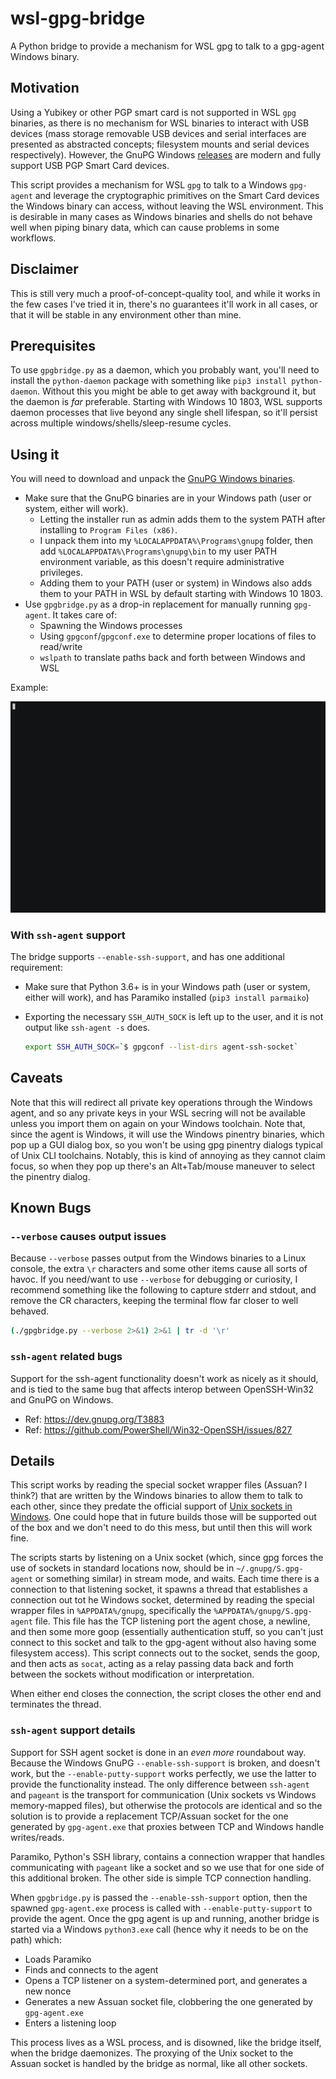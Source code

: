 # wsl-gpg-bridge

A Python bridge to provide a mechanism for WSL gpg to talk to a gpg-agent Windows binary.

## Motivation

Using a Yubikey or other PGP smart card is not supported in WSL `gpg` binaries, as there is no mechanism for WSL binaries to interact with USB devices (mass storage removable USB devices and serial interfaces are presented as abstracted concepts; filesystem mounts and serial devices respectively). However, the GnuPG Windows [releases](https://www.gnupg.org/download/index.html) are modern and fully support USB PGP Smart Card devices.

This script provides a mechanism for WSL `gpg` to talk to a Windows `gpg-agent` and leverage the cryptographic primitives on the Smart Card devices the Windows binary can access, without leaving the WSL environment. This is desirable in many cases as Windows binaries and shells do not behave well when piping binary data, which can cause problems in some workflows.

## Disclaimer

This is still very much a proof-of-concept-quality tool, and while it works in the few cases I've tried it in, there's no guarantees it'll work in all cases, or that it will be stable in any environment other than mine.

## Prerequisites

To use `gpgbridge.py` as a daemon, which you probably want, you'll need to install the `python-daemon` package with something like `pip3 install python-daemon`. Without this you might be able to get away with background it, but the daemon is _far_ preferable. Starting with Windows 10 1803, WSL supports daemon processes that live beyond any single shell lifespan, so it'll persist across multiple windows/shells/sleep-resume cycles.

## Using it

You will need to download and unpack the [GnuPG Windows binaries](https://www.gnupg.org/download/index.html).

- Make sure that the GnuPG binaries are in your Windows path (user or system, either will work).
  - Letting the installer run as admin adds them to the system PATH after installing to `Program Files (x86)`.
  - I unpack them into my `%LOCALAPPDATA%\Programs\gnupg` folder, then add `%LOCALAPPDATA%\Programs\gnupg\bin` to my user PATH environment variable, as this doesn't require administrative privileges.
  - Adding them to your PATH (user or system) in Windows also adds them to your PATH in WSL by default starting with Windows 10 1803.
- Use `gpgbridge.py` as a drop-in replacement for manually running `gpg-agent`. It takes care of:
  - Spawning the Windows processes
  - Using `gpgconf`/`gpgconf.exe` to determine proper locations of files to read/write
  - `wslpath` to translate paths back and forth between Windows and WSL

Example:

![Example demonstrating accessing a Yubikey from WSL gpg](example.gif)

### With `ssh-agent` support

The bridge supports `--enable-ssh-support`, and has one additional requirement:

- Make sure that Python 3.6+ is in your Windows path (user or system, either will work), and has Paramiko installed (`pip3 install parmaiko`)
- Exporting the necessary `SSH_AUTH_SOCK` is left up to the user, and it is not output like `ssh-agent -s` does.

  ```bash
  export SSH_AUTH_SOCK=`$ gpgconf --list-dirs agent-ssh-socket`
  ```

## Caveats

Note that this will redirect all private key operations through the Windows agent, and so any private keys in your WSL secring will not be available unless you import them on again on your Windows toolchain. Note that, since the agent is Windows, it will use the Windows pinentry binaries, which pop up a GUI dialog box, so you won't be using gpg pinentry dialogs typical of Unix CLI toolchains. Notably, this is kind of annoying as they cannot claim focus, so when they pop up there's an Alt+Tab/mouse maneuver to select the pinentry dialog.

## Known Bugs

### `--verbose` causes output issues

Because `--verbose` passes output from the Windows binaries to a Linux console, the extra `\r` characters and some other items cause all sorts of havoc. If you need/want to use `--verbose` for debugging or curiosity, I recommend something like the following to capture stderr and stdout, and remove the CR characters, keeping the terminal flow far closer to well behaved.

```bash
(./gpgbridge.py --verbose 2>&1) 2>&1 | tr -d '\r'
```

### `ssh-agent` related bugs

Support for the ssh-agent functionality doesn't work as nicely as it should, and is tied to the same bug that affects interop between OpenSSH-Win32 and GnuPG on Windows.

- Ref: https://dev.gnupg.org/T3883
- Ref: https://github.com/PowerShell/Win32-OpenSSH/issues/827

## Details

This script works by reading the special socket wrapper files (Assuan? I think?) that are written by the Windows binaries to allow them to talk to each other, since they predate the official support of [Unix sockets in Windows](https://blogs.msdn.microsoft.com/commandline/2018/02/07/windowswsl-interop-with-af_unix/). One could hope that in future builds those will be supported out of the box and we don't need to do this mess, but until then this will work fine.

The scripts starts by listening on a Unix socket (which, since gpg forces the use of sockets in standard locations now, should be in `~/.gnupg/S.gpg-agent` or something similar) in stream mode, and waits. Each time there is a connection to that listening socket, it spawns a thread that establishes a connection out tot he Windows socket, determined by reading the special wrapper files in `%APPDATA%/gnupg`, specifically the `%APPDATA%/gnupg/S.gpg-agent` file. This file has the TCP listening port the agent chose, a newline, and then some more goop (essentially authentication stuff, so you can't just connect to this socket and talk to the gpg-agent without also having some filesystem access). This script connects out to the socket, sends the goop, and then acts as `socat`, acting as a relay passing data back and forth between the sockets without modification or interpretation.

When either end closes the connection, the script closes the other end and terminates the thread.

### `ssh-agent` support details

Support for SSH agent socket is done in an _even more_ roundabout way. Because the Windows GnuPG `--enable-ssh-support` is broken, and doesn't work, but the `--enable-putty-support` works perfectly, we use the latter to provide the functionality instead. The only difference between `ssh-agent` and `pageant` is the transport for communication (Unix sockets vs Windows memory-mapped files), but otherwise the protocols are identical and so the solution is to provide a replacement TCP/Assuan socket for the one generated by `gpg-agent.exe` that proxies between TCP and Windows handle writes/reads.

Paramiko, Python's SSH library, contains a connection wrapper that handles communicating with `pageant` like a socket and so we use that for one side of this additional broken. The other side is simple TCP connection handling.

When `gpgbridge.py` is passed the `--enable-ssh-support` option, then the spawned `gpg-agent.exe` process is called with `--enable-putty-support` to provide the agent. Once the gpg agent is up and running, another bridge is started via a Windows `python3.exe` call (hence why it needs to be on the path) which:

- Loads Paramiko
- Finds and connects to the agent
- Opens a TCP listener on a system-determined port, and generates a new nonce
- Generates a new Assuan socket file, clobbering the one generated by `gpg-agent.exe`
- Enters a listening loop

This process lives as a WSL process, and is disowned, like the bridge itself, when the bridge daemonizes. The proxying of the Unix socket to the Assuan socket is handled by the bridge as normal, like all other sockets.

